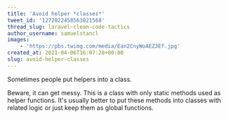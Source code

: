 ```yaml
---
title: 'Avoid helper *classes*'
tweet_id: '1272822458563821568'
thread_slug: laravel-clean-code-tactics
author_username: samuelstancl
images:
    - 'https://pbs.twimg.com/media/Ean2CnyWoAEZ3Ef.jpg'
created_at: 2021-04-06T16:07:28+00:00
slug: avoid-helper-classes
---
```


Sometimes people put helpers into a class.

Beware, it can get messy. This is a class with only static methods used as helper functions. It's usually better to put these methods into classes with related logic or just keep them as global functions.